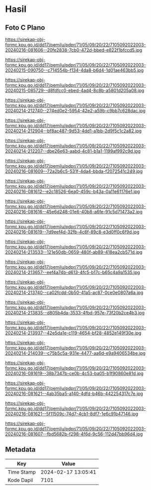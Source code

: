# Hasil

## Foto C Plano

https://sirekap-obj-formc.kpu.go.id/dd17/pemilu/pdpr/71/05/09/20/22/7105092022003-20240216-081606--20fe2838-7cb0-472d-bbed-e822f1bfccd5.jpg

https://sirekap-obj-formc.kpu.go.id/dd17/pemilu/pdpr/71/05/09/20/22/7105092022003-20240215-090750--c714554b-f134-4da8-b6d4-1d01ae463bb5.jpg

https://sirekap-obj-formc.kpu.go.id/dd17/pemilu/pdpr/71/05/09/20/22/7105092022003-20240215-085729--d8fdfcc0-ebed-4ad4-8c8b-a5801d205a08.jpg

https://sirekap-obj-formc.kpu.go.id/dd17/pemilu/pdpr/71/05/09/20/22/7105092022003-20240214-212740--274ed0e2-5954-42e2-a59b-c9bb7c628dac.jpg

https://sirekap-obj-formc.kpu.go.id/dd17/pemilu/pdpr/71/05/09/20/22/7105092022003-20240214-212904--bf8ac487-9d53-4dd1-a1bb-2d9f5c1c2a82.jpg

https://sirekap-obj-formc.kpu.go.id/dd17/pemilu/pdpr/71/05/09/20/22/7105092022003-20240214-212207--dbe26e63-aabd-4c81-b1a1-1199af992c9d.jpg

https://sirekap-obj-formc.kpu.go.id/dd17/pemilu/pdpr/71/05/09/20/22/7105092022003-20240216-081609--72a2b6c5-531f-4da4-bbda-f2072541c249.jpg

https://sirekap-obj-formc.kpu.go.id/dd17/pemilu/pdpr/71/05/09/20/22/7105092022003-20240216-081612--e2c18526-6ea0-459c-b43a-0a11e61176e1.jpg

https://sirekap-obj-formc.kpu.go.id/dd17/pemilu/pdpr/71/05/09/20/22/7105092022003-20240216-081616--45e6d248-01e6-40b8-a6fe-91c5d71473a2.jpg

https://sirekap-obj-formc.kpu.go.id/dd17/pemilu/pdpr/71/05/09/20/22/7105092022003-20240216-081619--7d9eef4d-32fb-4c6f-89c8-e3d0ff0c6f9d.jpg

https://sirekap-obj-formc.kpu.go.id/dd17/pemilu/pdpr/71/05/09/20/22/7105092022003-20240214-213533--121e50db-0659-480f-ab89-418ea2cb571d.jpg

https://sirekap-obj-formc.kpu.go.id/dd17/pemilu/pdpr/71/05/09/20/22/7105092022003-20240214-213657--eef4a74b-d613-4fc5-b17c-b65c4a9a1535.jpg

https://sirekap-obj-formc.kpu.go.id/dd17/pemilu/pdpr/71/05/09/20/22/7105092022003-20240214-213740--ca02fcdd-0b50-41a5-ac87-0ce0e0807a6a.jpg

https://sirekap-obj-formc.kpu.go.id/dd17/pemilu/pdpr/71/05/09/20/22/7105092022003-20240214-213835--d805b4da-3533-4fbd-957e-73f20b2ce4b3.jpg

https://sirekap-obj-formc.kpu.go.id/dd17/pemilu/pdpr/71/05/09/20/22/7105092022003-20240214-213937--42e5da1e-c119-4654-bf28-4852e149f30e.jpg

https://sirekap-obj-formc.kpu.go.id/dd17/pemilu/pdpr/71/05/09/20/22/7105092022003-20240214-214039--c75b5c5a-931e-4477-aa6d-e9a9406534be.jpg

https://sirekap-obj-formc.kpu.go.id/dd17/pemilu/pdpr/71/05/09/20/22/7105092022003-20240216-081619--38b7347b-ce0b-4c53-ba05-b1f90860e81d.jpg

https://sirekap-obj-formc.kpu.go.id/dd17/pemilu/pdpr/71/05/09/20/22/7105092022003-20240216-081621--4ab35ba5-a140-4dfd-b46b-442254317c7e.jpg

https://sirekap-obj-formc.kpu.go.id/dd17/pemilu/pdpr/71/05/09/20/22/7105092022003-20240216-081621--5f11509c-74d7-4cb1-8df7-1e6c91b47146.jpg

https://sirekap-obj-formc.kpu.go.id/dd17/pemilu/pdpr/71/05/09/20/22/7105092022003-20240216-081607--fbd5682b-f298-4f6d-9c56-112d47bb96d4.jpg


## Metadata

| Key        | Value               |
| ---------- | ------------------- |
| Time Stamp | 2024-02-17 13:05:41 |
| Kode Dapil | 7101                |



